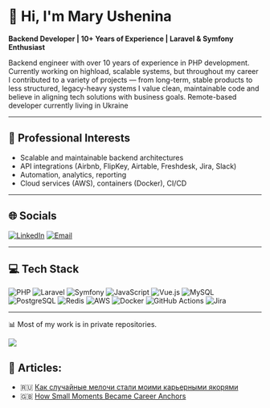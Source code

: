 
# 👋 Hi, I'm Mary Ushenina

**Backend Developer | 10+ Years of Experience | Laravel & Symfony Enthusiast**

Backend engineer with over 10 years of experience in PHP development.  
Currently working on highload, scalable systems, but throughout my career I contributed to a variety of projects — from long-term, stable products to less structured, legacy-heavy systems
I value clean, maintainable code and believe in aligning tech solutions with business goals.
Remote-based developer currently living in Ukraine

---

## 💼 Professional Interests
- Scalable and maintainable backend architectures  
- API integrations (Airbnb, FlipKey, Airtable, Freshdesk, Jira, Slack)  
- Automation, analytics, reporting  
- Cloud services (AWS), containers (Docker), CI/CD

---

## 🌐 Socials
[![LinkedIn](https://img.shields.io/badge/LinkedIn-%230077B5.svg?logo=linkedin&logoColor=white)](https://linkedin.com/in/mary-ushenina)
[![Email](https://img.shields.io/badge/Email-D14836?logo=gmail&logoColor=white)](mailto:mary.ushenina@gmail.com)

---

## 💻 Tech Stack

![PHP](https://img.shields.io/badge/php-%23777BB4.svg?style=for-the-badge&logo=php&logoColor=white)
![Laravel](https://img.shields.io/badge/laravel-%23FF2D20.svg?style=for-the-badge&logo=laravel&logoColor=white)
![Symfony](https://img.shields.io/badge/symfony-%23000000.svg?style=for-the-badge&logo=symfony&logoColor=white)
![JavaScript](https://img.shields.io/badge/javascript-%23323330.svg?style=for-the-badge&logo=javascript&logoColor=%23F7DF1E)
![Vue.js](https://img.shields.io/badge/vue.js-%2335495e.svg?style=for-the-badge&logo=vuedotjs&logoColor=%234FC08D)
![MySQL](https://img.shields.io/badge/mysql-4479A1.svg?style=for-the-badge&logo=mysql&logoColor=white)
![PostgreSQL](https://img.shields.io/badge/postgres-%23316192.svg?style=for-the-badge&logo=postgresql&logoColor=white)
![Redis](https://img.shields.io/badge/redis-%23DD0031.svg?style=for-the-badge&logo=redis&logoColor=white)
![AWS](https://img.shields.io/badge/AWS-%23FF9900.svg?style=for-the-badge&logo=amazon-aws&logoColor=white)
![Docker](https://img.shields.io/badge/docker-%230db7ed.svg?style=for-the-badge&logo=docker&logoColor=white)
![GitHub Actions](https://img.shields.io/badge/github%20actions-%232671E5.svg?style=for-the-badge&logo=githubactions&logoColor=white)
![Jira](https://img.shields.io/badge/jira-%230A0FFF.svg?style=for-the-badge&logo=jira&logoColor=white)

---
📊 Most of my work is in private repositories.

[![](https://visitcount.itsvg.in/api?id=MaryUshenina&icon=0&color=0)](https://visitcount.itsvg.in)

<!-- Created with GPRM (https://gprm.itsvg.in) -->

## 📝 Articles:

- 🇷🇺 [Как случайные мелочи стали моими карьерными якорями](reputation-capital.md)  
- 🇬🇧 [How Small Moments Became Career Anchors](reputation-capital.en.md)

